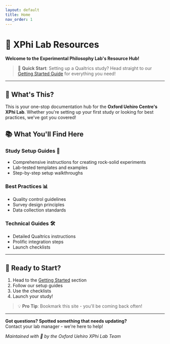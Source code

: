 ```yaml
---
layout: default
title: Home
nav_order: 1
---
```


# 🔮 XPhi Lab Resources

**Welcome to the Experimental Philosophy Lab's Resource Hub!**

> 🌟 **Quick Start**: Setting up a Qualtrics study? Head straight to our [Getting Started Guide](/getting-started) for everything you need!

---

## 🎯 What's This?

This is your one-stop documentation hub for the **Oxford Uehiro Centre's XPhi Lab**. Whether you're setting up your first study or looking for best practices, we've got you covered!

## 📚 What You'll Find Here

### Study Setup Guides 🔬
- Comprehensive instructions for creating rock-solid experiments
- Lab-tested templates and examples
- Step-by-step setup walkthroughs

### Best Practices 📊
- Quality control guidelines
- Survey design principles
- Data collection standards

### Technical Guides 🛠️
- Detailed Qualtrics instructions
- Prolific integration steps
- Launch checklists

---

## 🚀 Ready to Start?

1. Head to the [Getting Started](/getting-started) section
2. Follow our setup guides
3. Use the checklists
4. Launch your study!

> 💡 **Pro Tip**: Bookmark this site - you'll be coming back often!

---

**Got questions? Spotted something that needs updating?**  
Contact your lab manager - we're here to help!

*Maintained with 💜 by the Oxford Uehiro XPhi Lab Team*
